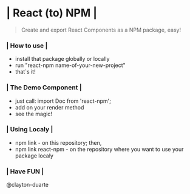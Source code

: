 # | React (to) NPM |

> Create and export React Components as a NPM package, easy!

### | How to use |

- install that package globally or locally
- run "react-npm name-of-your-new-project"
- that`s it!

### | The Demo Component |

- just call: import Doc from 'react-npm';
- add <Doc/> on your render method
- see the magic!

### | Using Localy |

- npm link - on this repository; then,
- npm link react-npm - on the repository where you want to use your package localy

### | Have FUN |

@clayton-duarte